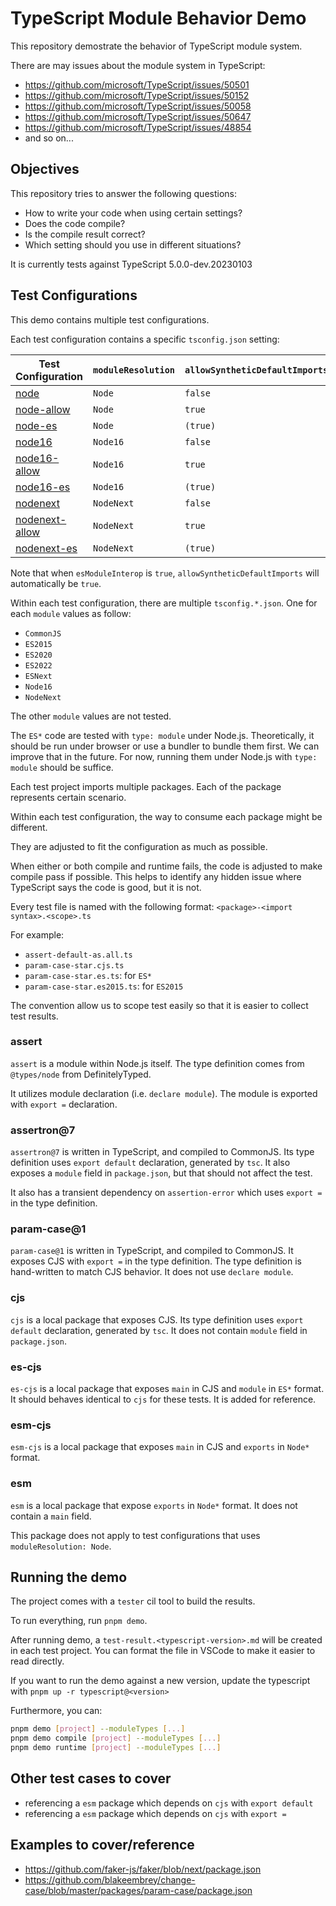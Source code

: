 # TypeScript Module Behavior Demo

This repository demostrate the behavior of TypeScript module system.

There are may issues about the module system in TypeScript:

- <https://github.com/microsoft/TypeScript/issues/50501>
- <https://github.com/microsoft/TypeScript/issues/50152>
- <https://github.com/microsoft/TypeScript/issues/50058>
- <https://github.com/microsoft/TypeScript/issues/50647>
- <https://github.com/microsoft/TypeScript/issues/48854>
- and so on...

## Objectives

This repository tries to answer the following questions:

- How to write your code when using certain settings?
- Does the code compile?
- Is the compile result correct?
- Which setting should you use in different situations?

It is currently tests against TypeScript 5.0.0-dev.20230103

## Test Configurations

This demo contains multiple test configurations.

Each test configuration contains a specific `tsconfig.json` setting:

| Test Configuration                           | `moduleResolution` | `allowSyntheticDefaultImports` | `esModuleInterop` |
| -------------------------------------------- | ------------------ | ------------------------------ | ----------------- |
| [node](./tests/node/README.md)                     | `Node`             | `false`                        | `false`           |
| [node-allow](./tests/node-allow/README.md)         | `Node`             | `true`                         | `false`           |
| [node-es](./tests/node-es/README.md)               | `Node`             | `(true)`                       | `true`            |
| [node16](./tests/node16/README.md)                 | `Node16`           | `false`                        | `false`           |
| [node16-allow](./tests/node16-allow/README.md)     | `Node16`           | `true`                         | `false`           |
| [node16-es](./tests/node16-es/README.md)           | `Node16`           | `(true)`                       | `true`            |
| [nodenext](./tests/nodenext/README.md)             | `NodeNext`         | `false`                        | `false`           |
| [nodenext-allow](./tests/nodenext-allow/README.md) | `NodeNext`         | `true`                         | `false`           |
| [nodenext-es](./tests/nodenext-es/README.md)       | `NodeNext`         | `(true)`                       | `true`            |

Note that when `esModuleInterop` is `true`, `allowSyntheticDefaultImports` will automatically be `true`.

Within each test configuration, there are multiple `tsconfig.*.json`. One for each `module` values as follow:

- `CommonJS`
- `ES2015`
- `ES2020`
- `ES2022`
- `ESNext`
- `Node16`
- `NodeNext`

The other `module` values are not tested.

The `ES*` code are tested with `type: module` under Node.js.
Theoretically, it should be run under browser or use a bundler to bundle them first.
We can improve that in the future.
For now, running them under Node.js with `type: module` should be suffice.

Each test project imports multiple packages.
Each of the package represents certain scenario.

Within each test configuration,
the way to consume each package might be different.

They are adjusted to fit the configuration as much as possible.

When either or both compile and runtime fails,
the code is adjusted to make compile pass if possible.
This helps to identify any hidden issue where TypeScript says the code is good,
but it is not.

Every test file is named with the following format: `<package>-<import syntax>.<scope>.ts`

For example:

- `assert-default-as.all.ts`
- `param-case-star.cjs.ts`
- `param-case-star.es.ts`: for `ES*`
- `param-case-star.es2015.ts`: for `ES2015`

The convention allow us to scope test easily so that it is easier to collect test results.

### assert

`assert` is a module within Node.js itself.
The type definition comes from `@types/node` from DefinitelyTyped.

It utilizes module declaration (i.e. `declare module`).
The module is exported with `export =` declaration.

### assertron@7

`assertron@7` is written in TypeScript, and compiled to CommonJS.
Its type definition uses `export default` declaration, generated by `tsc`.
It also exposes a `module` field in `package.json`, but that should not affect the test.

It also has a transient dependency on `assertion-error` which uses `export =` in the type definition.

### param-case@1

`param-case@1` is written in TypeScript, and compiled to CommonJS.
It exposes CJS with `export =` in the type definition.
The type definition is hand-written to match CJS behavior.
It does not use `declare module`.

### cjs

`cjs` is a local package that exposes CJS.
Its type definition uses `export default` declaration, generated by `tsc`.
It does not contain `module` field in `package.json`.

### es-cjs

`es-cjs` is a local package that exposes `main` in CJS and `module` in `ES*` format.
It should behaves identical to `cjs` for these tests.
It is added for reference.

### esm-cjs

`esm-cjs` is a local package that exposes `main` in CJS and `exports` in `Node*` format.

### esm

`esm` is a local package that expose `exports` in `Node*` format.
It does not contain a `main` field.

This package does not apply to test configurations that uses `moduleResolution: Node`.

## Running the demo

The project comes with a `tester` cil tool to build the results.

To run everything, run `pnpm demo`.

After running demo, a `test-result.<typescript-version>.md` will be created in each test project.
You can format the file in VSCode to make it easier to read directly.

If you want to run the demo against a new version,
update the typescript with `pnpm up -r typescript@<version>`

Furthermore, you can:

```sh
pnpm demo [project] --moduleTypes [...]
pnpm demo compile [project] --moduleTypes [...]
pnpm demo runtime [project] --moduleTypes [...]
```

## Other test cases to cover

- referencing a `esm` package which depends on `cjs` with `export default`
- referencing a `esm` package which depends on `cjs` with `export =`


## Examples to cover/reference

- <https://github.com/faker-js/faker/blob/next/package.json>
- <https://github.com/blakeembrey/change-case/blob/master/packages/param-case/package.json>

